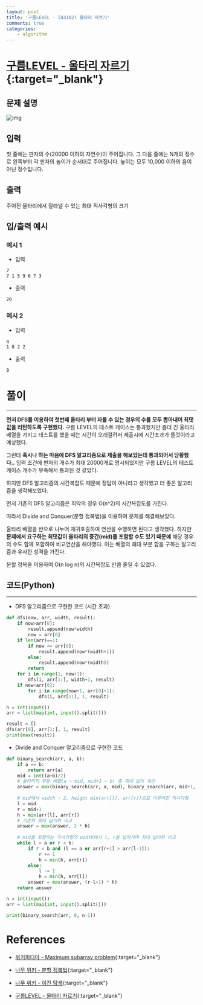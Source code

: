 ```yaml
---
layout: post
title: '구름LEVEL - (43102) 울타리 자르기'
comments: true
categories:
    - algorithm
---
```


# [구름LEVEL - 울타리 자르기](https://level.goorm.io/exam/43102/%EC%BD%94%EB%93%9C-%EC%9A%B8%ED%83%80%EB%A6%AC-%EC%9E%90%EB%A5%B4%EA%B8%B0/quiz/1){:target="_blank"}

## 문제 설명

![img](https://user-images.githubusercontent.com/69145799/114828899-6a471300-9e05-11eb-88a8-0d7ea80666fb.png)

## 입력

첫 줄에는 판자의 수(20000 이하의 자연수)이 주어집니다. 그 다음 줄에는 N개의 정수로 왼쪽부터 각 판자의 높이가 순서대로 주어집니다. 높이는 모두 10,000 이하의 음이 아닌 정수입니다.

## 출력

주어진 울타리에서 잘라낼 수 있는 최대 직사각형의 크기

## 입/출력 예시

### 예시 1

* 입력

```
7
7 1 5 9 6 7 3
```

* 출력

```
20
```

### 예시 2

* 입력

```
4
1 8 2 2
```

* 출력

```
8
```

# 풀이

- - -   

__먼저 DFS를 이용하여 첫번째 울타리 부터 자를 수 있는 경우의 수를 모두 뽑아내어 최댓값을 리턴하도록 구현했다.__ 구름 LEVEL의 테스트 케이스는 통과했지만 좀더 긴 울타리 배열을 가지고 테스트를 했을 때는 시간이 오래걸려서 제출시에 시간초과가 뜰것이라고 예상했다.

그런데 __혹시나 하는 마음에 DFS 알고리즘으로 제출을 해보았는데 통과되어서 당황했다..__ 입력 조건에 판자의 개수가 최대 20000개로 명시되었지만 구름 LEVEL의 테스트 케이스 개수가 부족해서 통과된 것 같았다.

하지만 DFS 알고리즘의 시간복잡도 때문에 정답이 아니라고 생각했고 더 좋은 알고리즘을 생각해보았다.

먼저 기존의 DFS 알고리즘은 최악의 경우 O(n^2)의 시간복잡도를 가진다.

따라서 Divide and Conquer(분할 정복법)을 이용하여 문제를 해결해보았다. 

울타리 배열을 반으로 나누어 재귀호출하여 연산을 수행하면 된다고 생각했다. 하지만 __문제에서 요구하는 최댓값이 울타리의 중간(mid)를 포함할 수도 있기 때문에__ 해당 경우의 수도 함께 포함하여 비교연산을 해야했다. 이는 배열의 쵀대 부분 합을 구하는 알고리즘과 유사한 성격을 가진다.

분할 정복을 이용하여 O(n log n)의 시간복잡도 만큼 줄일 수 있었다.

## 코드(Python)

- - -

* DFS 알고리즘으로 구현한 코드 (시간 초과)

```python
def dfs(now, arr, width, result):
    if now>arr[0]:
        result.append(now*width)
        now = arr[0]
    if len(arr)==1:
        if now <= arr[0]:
            result.append(now*(width+1))
        else:
            result.append(now*(width))
        return    
    for i in range(1, now+1):
        dfs(i, arr[1:], width+1, result)
    if now<arr[0]:
        for i in range(now+1, arr[0]+1):
            dfs(i, arr[1:], 1, result)

n = int(input())
arr = list(map(int, input().split()))

result = []
dfs(arr[0], arr[1:], 1, result)
print(max(result))
```

* Divide and Conquer 알고리즘으로 구현한 코드

```python
def binary_search(arr, a, b):
    if a == b:
        return arr[a]
    mid = int((a+b)/2)
    # 울타리의 부분 배열(a ~ mid, mid+1 ~ b) 중 최대 넓이 계산
    answer = max(binary_search(arr, a, mid), binary_search(arr, mid+1, b))
        
    # mid에서 width : 2, height min(arr[l], arr[r])으로 이루어진 직사각형
    l = mid
    r = mid+1
    h = min(arr[l], arr[r])
    # 기존의 최대 넓이와 비교
    answer = max(answer, 2 * h)
    
    # mid를 포함하는 직사각형의 width에서 l, r을 넓혀가며 최대 넓이와 비교
    while l > a or r < b:
        if r < b and (l == a or arr[r+1] > arr[l-1]):
            r += 1
            h = min(h, arr[r])
        else:
            l -= 1
            h = min(h, arr[l])
        answer = max(answer, (r-l+1) * h)
    return answer

n = int(input())
arr = list(map(int, input().split()))

print(binary_search(arr, 0, n-1))
```

# References

* [위키피디아 - Maximum subarray problem](https://en.wikipedia.org/wiki/Maximum_subarray_problem){:target="_blank"}

* [나무 위키 - 분할 정복법](https://namu.wiki/w/%EB%B6%84%ED%95%A0%20%EC%A0%95%EB%B3%B5%EB%B2%95){:target="_blank"}

* [나무 위키 - 이진 탐색](https://namu.wiki/w/%EC%9D%B4%EC%A7%84%20%ED%83%90%EC%83%89){:target="_blank"}

* [구름LEVEL - 울타리 자르기](https://level.goorm.io/exam/43102/%EC%BD%94%EB%93%9C-%EC%9A%B8%ED%83%80%EB%A6%AC-%EC%9E%90%EB%A5%B4%EA%B8%B0/quiz/1){:target="_blank"}
